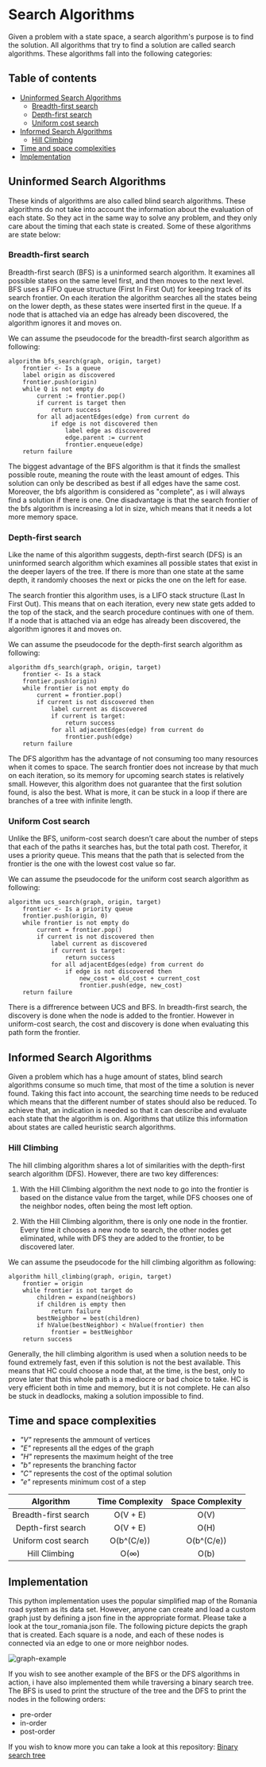 # Search Algorithms

Given a problem with a state space, a search algorithm's purpose is to find the solution. All algorithms that try to find a solution are called search algorithms. These algorithms fall into the following categories:

## Table of contents

* [Uninformed Search Algorithms](#uninformed-search-algorithms)
  * [Breadth-first search](#breadth-first-search)
  * [Depth-first search](#depth-first-search)
  * [Uniform cost search](#uniform-cost-search)
* [Informed Search Algorithms](#informed-search-algorithms)
  * [Hill Climbing](#hill-climbing)
* [Time and space complexities](#time-and-space-complexities)
* [Implementation](#implementation)

## Uninformed Search Algorithms

These kinds of algorithms are also called blind search algorithms. These algorithms do not take into account the information about the evaluation of each state. So they act in the same way to solve any problem, and they only care about the timing that each state is created. Some of these algorithms are state below:

### Breadth-first search

Breadth-first search (BFS) is a uninformed search algorithm. It examines all possible states on the same level first, and then moves to the next level. BFS uses a FIFO queue structure (First In First Out) for keeping track of its search frontier. On each iteration the algorithm searches all the states being on the lower depth, as these states were inserted first in the queue. If a node that is attached via an edge has already been discovered, the algorithm ignores it and moves on.

We can assume the pseudocode for the breadth-first search algorithm as following:

```Pseudocode
algorithm bfs_search(graph, origin, target)
    frontier <- Is a queue
    label origin as discovered
    frontier.push(origin)
    while Q is not empty do
        current := frontier.pop()
        if current is target then
            return success
        for all adjacentEdges(edge) from current do
            if edge is not discovered then
                label edge as discovered
                edge.parent := current
                frontier.enqueue(edge)
    return failure
```

The biggest advantage of the BFS algorithm is that it finds the smallest possible route, meaning the route with the least amount of edges. This solution can only be described as best if all edges have the same cost. Moreover, the bfs algorithm is considered as "complete", as i will always find a solution if there is one. One disadvantage is that the search frontier of the bfs algorithm is increasing a lot in size, which means that it needs a lot more memory space.

### Depth-first search

Like the name of this algorithm suggests, depth-first search (DFS) is an uninformed search algorithm which examines all possible states that exist in the deeper layers of the tree. If there is more than one state at the same depth, it randomly chooses the next or picks the one on the left for ease.

The search frontier this algorithm uses, is a LIFO stack structure (Last In First Out). This means that on each iteration, every new state gets added to the top of the stack, and the search procedure continues with one of them. If a node that is attached via an edge has already been discovered, the algorithm ignores it and moves on.

We can assume the pseudocode for the depth-first search algorithm as following:

```Pseudocode
algorithm dfs_search(graph, origin, target)
    frontier <- Is a stack
    frontier.push(origin)
    while frontier is not empty do
        current = frontier.pop()
        if current is not discovered then
            label current as discovered
            if current is target:
                return success
            for all adjacentEdges(edge) from current do
                frontier.push(edge)
    return failure
```

The DFS algorithm has the advantage of not consuming too many resources when it comes to space. The search frontier does not increase by that much on each iteration, so its memory for upcoming search states is relatively small. However, this algorithm does not guarantee that the first solution found, is also the best. What is more, it can be stuck in a loop if there are branches of a tree with infinite length.

### Uniform Cost search

Unlike the BFS, uniform-cost search doesn’t care about the number of steps that each of the paths it searches has, but the total path cost. Therefor, it uses a priority queue. This means that the path that is selected from the frontier is the one with the lowest cost value so far.

We can assume the pseudocode for the uniform cost search algorithm as following:

```Pseudocode
algorithm ucs_search(graph, origin, target)
    frontier <- Is a priority queue
    frontier.push(origin, 0)
    while frontier is not empty do
        current = frontier.pop()
        if current is not discovered then
            label current as discovered
            if current is target:
                return success
            for all adjacentEdges(edge) from current do
                if edge is not discovered then
                    new_cost = old_cost + current_cost
                    frontier.push(edge, new_cost)
    return failure
```

There is a diffrerence between UCS and BFS. In breadth-first search, the discovery is done when the node is added to the frontier. However in uniform-cost search, the cost and discovery is done when evaluating this path form the frontier.

## Informed Search Algorithms

Given a problem which has a huge amount of states, blind search algorithms consume so much time, that most of the time a solution is never found. Taking this fact into account, the searching time needs to be reduced which means that the different number of states should also be reduced. To achieve that, an indication is needed so that it can describe and evaluate each state that the algorithm is on. Algorithms that utilize this information about states are called heuristic search algorithms.

### Hill Climbing

The hill climbing algorithm shares a lot of similarities with the depth-first search algorithm (DFS). However, there are two key differences:

1. With the Hill Climbing algorithm the next node to go into the frontier is based on the distance value from the target, while DFS chooses one of the neighbor nodes, often being the most left option.

2. With the Hill Climbing algorithm, there is only one node in the frontier. Every time it chooses a new node to search, the other nodes get eliminated, while with DFS they are added to the frontier, to be discovered later.

We can assume the pseudocode for the hill climbing algorithm as following:

```Pseudocode
algorithm hill_climbing(graph, origin, target)
    frontier = origin
    while frontier is not target do
        children = expand(neighbors)
        if children is empty then
            return failure
        bestNeighbor = best(children)
        if hValue(bestNeighbor) < hValue(frontier) then
            frontier = bestNeighbor
    return success
```

Generally, the hill climbing algorithm is used when a solution needs to be found extremely fast, even if this solution is not the best available. This means that HC could choose a node that, at the time, is the best, only to prove later that this whole path is a mediocre or bad choice to take. HC is very efficient both in time and memory, but it is not complete. He can also be stuck in deadlocks, making a solution impossible to find.

## Time and space complexities

* *"V"* represents the ammount of vertices
* *"E"* represents all the edges of the graph
* *"H"* represents the maximum height of the tree
* *"b"* represents the branching factor
* *"C"* represents the cost of the optimal solution
* *"e"* represents minimum cost of a step

|        Algorithm        |  Time Complexity  | Space Complexity |
|   :-----------------:   | :---------------: | :--------------: |
|  Breadth-first search   |     O(V + E)      |       O(V)       |
|   Depth-first search    |     O(V + E)      |       O(H)       |
|   Uniform cost search   |    O(b^(C/e))     |    O(b^(C/e))    |
|      Hill Climbing      |       O(∞)        |       O(b)       |

## Implementation

This python implementation uses the popular simplified map of the Romania road system as its data set. However, anyone can create and load a custom graph just by defining a json fine in the appropriate format. Please take a look at the tour_romania.json file. The following picture depicts the graph that is created. Each square is a node, and each of these nodes is connected via an edge to one or more neighbor nodes.

![graph-example](/images/romanianmap.jpg)

If you wish to see another example of the BFS or the DFS algorithms in action, i have also implemented them while traversing a binary search tree. The BFS is used to print the structure of the tree and the DFS to print the nodes in the following orders:

* pre-order
* in-order
* post-order

If you wish to know more you can take a look at this repository:
[Binary search tree](https://github.com/sotostzam/data-structures-and-algorithms)
